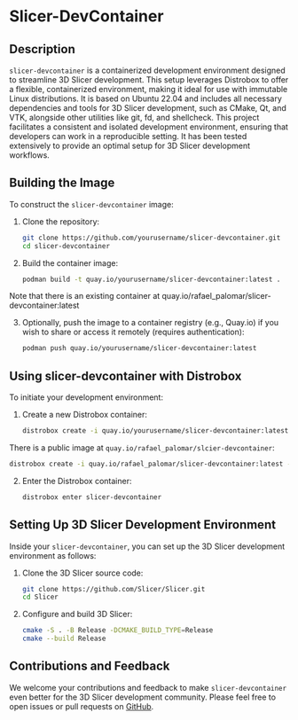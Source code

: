 # Slicer-DevContainer

## Description

`slicer-devcontainer` is a containerized development environment designed to streamline 3D Slicer development. This setup leverages Distrobox to offer a flexible, containerized environment, making it ideal for use with immutable Linux distributions. It is based on Ubuntu 22.04 and includes all necessary dependencies and tools for 3D Slicer development, such as CMake, Qt, and VTK, alongside other utilities like git, fd, and shellcheck. This project facilitates a consistent and isolated development environment, ensuring that developers can work in a reproducible setting. It has been tested extensively to provide an optimal setup for 3D Slicer development workflows.

## Building the Image

To construct the `slicer-devcontainer` image:

1. Clone the repository:

   ```bash
   git clone https://github.com/yourusername/slicer-devcontainer.git
   cd slicer-devcontainer
   ```

2. Build the container image:

   ```bash
   podman build -t quay.io/yourusername/slicer-devcontainer:latest .
   ```
   
 Note that there is an existing container at quay.io/rafael_palomar/slicer-devcontainer:latest

3. Optionally, push the image to a container registry (e.g., Quay.io) if you wish to share or access it remotely (requires authentication):

   ```bash
   podman push quay.io/yourusername/slicer-devcontainer:latest
   ```

## Using slicer-devcontainer with Distrobox

To initiate your development environment:

1. Create a new Distrobox container:

   ```bash
   distrobox create -i quay.io/yourusername/slicer-devcontainer:latest -n slicer-devcontainer
   ```

There is a public image at `quay.io/rafael_palomar/slcier-devcontainer`:
   
   ```bash
   distrobox create -i quay.io/rafael_palomar/slicer-devcontainer:latest -n slicer-devcontainer
   ```

2. Enter the Distrobox container:

   ```bash
   distrobox enter slicer-devcontainer
   ```

## Setting Up 3D Slicer Development Environment

Inside your `slicer-devcontainer`, you can set up the 3D Slicer development environment as follows:

1. Clone the 3D Slicer source code:

   ```bash
   git clone https://github.com/Slicer/Slicer.git
   cd Slicer
   ```

2. Configure and build 3D Slicer:

   ```bash
   cmake -S . -B Release -DCMAKE_BUILD_TYPE=Release
   cmake --build Release
   ```

## Contributions and Feedback

We welcome your contributions and feedback to make `slicer-devcontainer` even better for the 3D Slicer development community. Please feel free to open issues or pull requests on [GitHub](https://github.com/yourusername/slicer-devcontainer).
